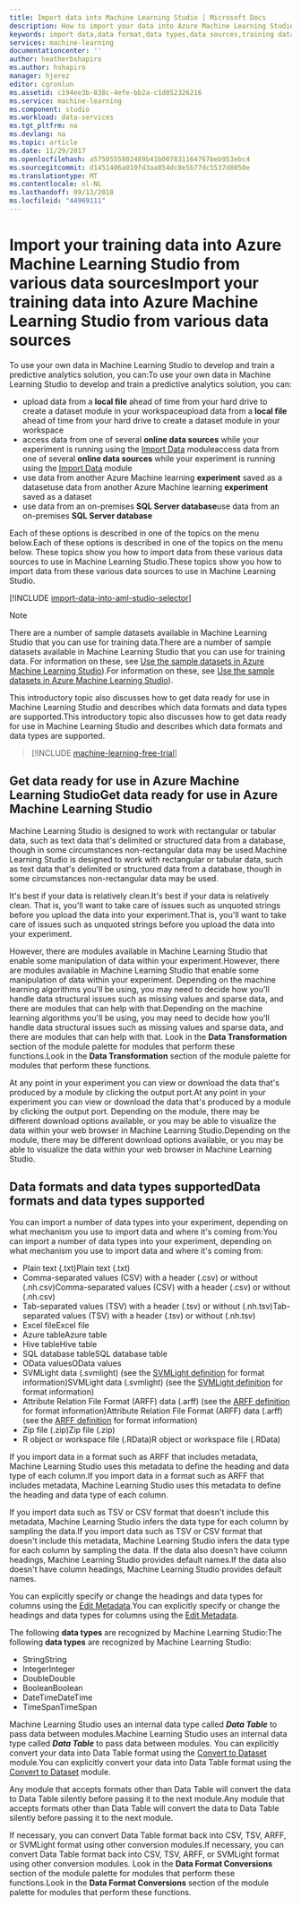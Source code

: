 ```yaml
---
title: Import data into Machine Learning Studio | Microsoft Docs
description: How to import your data into Azure Machine Learning Studio from various data sources. Learn what data types and data formats are supported.
keywords: import data,data format,data types,data sources,training data
services: machine-learning
documentationcenter: ''
author: heatherbshapiro
ms.author: hshapiro
manager: hjerez
editor: cgronlun
ms.assetid: c194ee3b-838c-4efe-bb2a-c1d052326216
ms.service: machine-learning
ms.component: studio
ms.workload: data-services
ms.tgt_pltfrm: na
ms.devlang: na
ms.topic: article
ms.date: 11/29/2017
ms.openlocfilehash: a5750555802489b41b007831164767beb953ebc4
ms.sourcegitcommit: d1451406a010fd3aa854dc8e5b77dc5537d8050e
ms.translationtype: MT
ms.contentlocale: nl-NL
ms.lasthandoff: 09/13/2018
ms.locfileid: "44969111"
---
```

# <a name="import-your-training-data-into-azure-machine-learning-studio-from-various-data-sources"></a><span data-ttu-id="4378f-105">Import your training data into Azure Machine Learning Studio from various data sources</span><span class="sxs-lookup"><span data-stu-id="4378f-105">Import your training data into Azure Machine Learning Studio from various data sources</span></span>
<span data-ttu-id="4378f-106">To use your own data in Machine Learning Studio to develop and train a predictive analytics solution, you can:</span><span class="sxs-lookup"><span data-stu-id="4378f-106">To use your own data in Machine Learning Studio to develop and train a predictive analytics solution, you can:</span></span> 

* <span data-ttu-id="4378f-107">upload data from a **local file** ahead of time from your hard drive to create a dataset module in your workspace</span><span class="sxs-lookup"><span data-stu-id="4378f-107">upload data from a **local file** ahead of time from your hard drive to create a dataset module in your workspace</span></span>
* <span data-ttu-id="4378f-108">access data from one of several **online data sources** while your experiment is running using the [Import Data][import-data] module</span><span class="sxs-lookup"><span data-stu-id="4378f-108">access data from one of several **online data sources** while your experiment is running using the [Import Data][import-data] module</span></span> 
* <span data-ttu-id="4378f-109">use data from another Azure Machine learning **experiment** saved as a dataset</span><span class="sxs-lookup"><span data-stu-id="4378f-109">use data from another Azure Machine learning **experiment** saved as a dataset</span></span>
* <span data-ttu-id="4378f-110">use data from an on-premises **SQL Server database**</span><span class="sxs-lookup"><span data-stu-id="4378f-110">use data from an on-premises **SQL Server database**</span></span>

<span data-ttu-id="4378f-111">Each of these options is described in one of the topics on the menu below.</span><span class="sxs-lookup"><span data-stu-id="4378f-111">Each of these options is described in one of the topics on the menu below.</span></span> <span data-ttu-id="4378f-112">These topics show you how to import data from these various data sources to use in Machine Learning Studio.</span><span class="sxs-lookup"><span data-stu-id="4378f-112">These topics show you how to import data from these various data sources to use in Machine Learning Studio.</span></span> 

[!INCLUDE [import-data-into-aml-studio-selector](../../../includes/machine-learning-import-data-into-aml-studio.md)]

> [!NOTE]
> <span data-ttu-id="4378f-113">There are a number of sample datasets available in Machine Learning Studio that you can use for training data.</span><span class="sxs-lookup"><span data-stu-id="4378f-113">There are a number of sample datasets available in Machine Learning Studio that you can use for training data.</span></span> <span data-ttu-id="4378f-114">For information on these, see [Use the sample datasets in Azure Machine Learning Studio](use-sample-datasets.md)).</span><span class="sxs-lookup"><span data-stu-id="4378f-114">For information on these, see [Use the sample datasets in Azure Machine Learning Studio](use-sample-datasets.md)).</span></span>
> 
> 

<span data-ttu-id="4378f-115">This introductory topic also discusses how to get data ready for use in Machine Learning Studio and describes which data formats and data types are supported.</span><span class="sxs-lookup"><span data-stu-id="4378f-115">This introductory topic also discusses how to get data ready for use in Machine Learning Studio and describes which data formats and data types are supported.</span></span> 

> [!INCLUDE [machine-learning-free-trial](../../../includes/machine-learning-free-trial.md)]
> 
> 

## <a name="get-data-ready-for-use-in-azure-machine-learning-studio"></a><span data-ttu-id="4378f-116">Get data ready for use in Azure Machine Learning Studio</span><span class="sxs-lookup"><span data-stu-id="4378f-116">Get data ready for use in Azure Machine Learning Studio</span></span>
<span data-ttu-id="4378f-117">Machine Learning Studio is designed to work with rectangular or tabular data, such as text data that's delimited or structured data from a database, though in some circumstances non-rectangular data may be used.</span><span class="sxs-lookup"><span data-stu-id="4378f-117">Machine Learning Studio is designed to work with rectangular or tabular data, such as text data that's delimited or structured data from a database, though in some circumstances non-rectangular data may be used.</span></span>

<span data-ttu-id="4378f-118">It's best if your data is relatively clean.</span><span class="sxs-lookup"><span data-stu-id="4378f-118">It's best if your data is relatively clean.</span></span> <span data-ttu-id="4378f-119">That is, you'll want to take care of issues such as unquoted strings before you upload the data into your experiment.</span><span class="sxs-lookup"><span data-stu-id="4378f-119">That is, you'll want to take care of issues such as unquoted strings before you upload the data into your experiment.</span></span>

<span data-ttu-id="4378f-120">However, there are modules available in Machine Learning Studio that enable some manipulation of data within your experiment.</span><span class="sxs-lookup"><span data-stu-id="4378f-120">However, there are modules available in Machine Learning Studio that enable some manipulation of data within your experiment.</span></span> <span data-ttu-id="4378f-121">Depending on the machine learning algorithms you'll be using, you may need to decide how you'll handle data structural issues such as missing values and sparse data, and there are modules that can help with that.</span><span class="sxs-lookup"><span data-stu-id="4378f-121">Depending on the machine learning algorithms you'll be using, you may need to decide how you'll handle data structural issues such as missing values and sparse data, and there are modules that can help with that.</span></span> <span data-ttu-id="4378f-122">Look in the **Data Transformation** section of the module palette for modules that perform these functions.</span><span class="sxs-lookup"><span data-stu-id="4378f-122">Look in the **Data Transformation** section of the module palette for modules that perform these functions.</span></span>

<span data-ttu-id="4378f-123">At any point in your experiment you can view or download the data that's produced by a module by clicking the output port.</span><span class="sxs-lookup"><span data-stu-id="4378f-123">At any point in your experiment you can view or download the data that's produced by a module by clicking the output port.</span></span> <span data-ttu-id="4378f-124">Depending on the module, there may be different download options available, or you may be able to visualize the data within your web browser in Machine Learning Studio.</span><span class="sxs-lookup"><span data-stu-id="4378f-124">Depending on the module, there may be different download options available, or you may be able to visualize the data within your web browser in Machine Learning Studio.</span></span>

## <a name="data-formats-and-data-types-supported"></a><span data-ttu-id="4378f-125">Data formats and data types supported</span><span class="sxs-lookup"><span data-stu-id="4378f-125">Data formats and data types supported</span></span>
<span data-ttu-id="4378f-126">You can import a number of data types into your experiment, depending on what mechanism you use to import data and where it's coming from:</span><span class="sxs-lookup"><span data-stu-id="4378f-126">You can import a number of data types into your experiment, depending on what mechanism you use to import data and where it's coming from:</span></span>

* <span data-ttu-id="4378f-127">Plain text (.txt)</span><span class="sxs-lookup"><span data-stu-id="4378f-127">Plain text (.txt)</span></span>
* <span data-ttu-id="4378f-128">Comma-separated values (CSV) with a header (.csv) or without (.nh.csv)</span><span class="sxs-lookup"><span data-stu-id="4378f-128">Comma-separated values (CSV) with a header (.csv) or without (.nh.csv)</span></span>
* <span data-ttu-id="4378f-129">Tab-separated values (TSV) with a header (.tsv) or without (.nh.tsv)</span><span class="sxs-lookup"><span data-stu-id="4378f-129">Tab-separated values (TSV) with a header (.tsv) or without (.nh.tsv)</span></span>
* <span data-ttu-id="4378f-130">Excel file</span><span class="sxs-lookup"><span data-stu-id="4378f-130">Excel file</span></span>
* <span data-ttu-id="4378f-131">Azure table</span><span class="sxs-lookup"><span data-stu-id="4378f-131">Azure table</span></span>
* <span data-ttu-id="4378f-132">Hive table</span><span class="sxs-lookup"><span data-stu-id="4378f-132">Hive table</span></span>
* <span data-ttu-id="4378f-133">SQL database table</span><span class="sxs-lookup"><span data-stu-id="4378f-133">SQL database table</span></span>
* <span data-ttu-id="4378f-134">OData values</span><span class="sxs-lookup"><span data-stu-id="4378f-134">OData values</span></span>
* <span data-ttu-id="4378f-135">SVMLight data (.svmlight) (see the [SVMLight definition](http://svmlight.joachims.org/) for format information)</span><span class="sxs-lookup"><span data-stu-id="4378f-135">SVMLight data (.svmlight) (see the [SVMLight definition](http://svmlight.joachims.org/) for format information)</span></span>
* <span data-ttu-id="4378f-136">Attribute Relation File Format (ARFF) data (.arff) (see the [ARFF definition](http://weka.wikispaces.com/ARFF) for format information)</span><span class="sxs-lookup"><span data-stu-id="4378f-136">Attribute Relation File Format (ARFF) data (.arff) (see the [ARFF definition](http://weka.wikispaces.com/ARFF) for format information)</span></span>
* <span data-ttu-id="4378f-137">Zip file (.zip)</span><span class="sxs-lookup"><span data-stu-id="4378f-137">Zip file (.zip)</span></span>
* <span data-ttu-id="4378f-138">R object or workspace file (.RData)</span><span class="sxs-lookup"><span data-stu-id="4378f-138">R object or workspace file (.RData)</span></span>

<span data-ttu-id="4378f-139">If you import data in a format such as ARFF that includes metadata, Machine Learning Studio uses this metadata to define the heading and data type of each column.</span><span class="sxs-lookup"><span data-stu-id="4378f-139">If you import data in a format such as ARFF that includes metadata, Machine Learning Studio uses this metadata to define the heading and data type of each column.</span></span>

<span data-ttu-id="4378f-140">If you import data such as TSV or CSV format that doesn't include this metadata, Machine Learning Studio infers the data type for each column by sampling the data.</span><span class="sxs-lookup"><span data-stu-id="4378f-140">If you import data such as TSV or CSV format that doesn't include this metadata, Machine Learning Studio infers the data type for each column by sampling the data.</span></span> <span data-ttu-id="4378f-141">If the data also doesn't have column headings, Machine Learning Studio provides default names.</span><span class="sxs-lookup"><span data-stu-id="4378f-141">If the data also doesn't have column headings, Machine Learning Studio provides default names.</span></span>

<span data-ttu-id="4378f-142">You can explicitly specify or change the headings and data types for columns using the [Edit Metadata][edit-metadata].</span><span class="sxs-lookup"><span data-stu-id="4378f-142">You can explicitly specify or change the headings and data types for columns using the [Edit Metadata][edit-metadata].</span></span>

<span data-ttu-id="4378f-143">The following **data types** are recognized by Machine Learning Studio:</span><span class="sxs-lookup"><span data-stu-id="4378f-143">The following **data types** are recognized by Machine Learning Studio:</span></span>

* <span data-ttu-id="4378f-144">String</span><span class="sxs-lookup"><span data-stu-id="4378f-144">String</span></span>
* <span data-ttu-id="4378f-145">Integer</span><span class="sxs-lookup"><span data-stu-id="4378f-145">Integer</span></span>
* <span data-ttu-id="4378f-146">Double</span><span class="sxs-lookup"><span data-stu-id="4378f-146">Double</span></span>
* <span data-ttu-id="4378f-147">Boolean</span><span class="sxs-lookup"><span data-stu-id="4378f-147">Boolean</span></span>
* <span data-ttu-id="4378f-148">DateTime</span><span class="sxs-lookup"><span data-stu-id="4378f-148">DateTime</span></span>
* <span data-ttu-id="4378f-149">TimeSpan</span><span class="sxs-lookup"><span data-stu-id="4378f-149">TimeSpan</span></span>

<span data-ttu-id="4378f-150">Machine Learning Studio uses an internal data type called ***Data Table*** to pass data between modules.</span><span class="sxs-lookup"><span data-stu-id="4378f-150">Machine Learning Studio uses an internal data type called ***Data Table*** to pass data between modules.</span></span> <span data-ttu-id="4378f-151">You can explicitly convert your data into Data Table format using the [Convert to Dataset][convert-to-dataset] module.</span><span class="sxs-lookup"><span data-stu-id="4378f-151">You can explicitly convert your data into Data Table format using the [Convert to Dataset][convert-to-dataset] module.</span></span>

<span data-ttu-id="4378f-152">Any module that accepts formats other than Data Table will convert the data to Data Table silently before passing it to the next module.</span><span class="sxs-lookup"><span data-stu-id="4378f-152">Any module that accepts formats other than Data Table will convert the data to Data Table silently before passing it to the next module.</span></span>

<span data-ttu-id="4378f-153">If necessary, you can convert Data Table format back into CSV, TSV, ARFF, or SVMLight format using other conversion modules.</span><span class="sxs-lookup"><span data-stu-id="4378f-153">If necessary, you can convert Data Table format back into CSV, TSV, ARFF, or SVMLight format using other conversion modules.</span></span>
<span data-ttu-id="4378f-154">Look in the **Data Format Conversions** section of the module palette for modules that perform these functions.</span><span class="sxs-lookup"><span data-stu-id="4378f-154">Look in the **Data Format Conversions** section of the module palette for modules that perform these functions.</span></span>

<!-- Module References -->
[convert-to-dataset]: https://msdn.microsoft.com/library/azure/72bf58e0-fc87-4bb1-9704-f1805003b975/
[edit-metadata]: https://msdn.microsoft.com/library/azure/370b6676-c11c-486f-bf73-35349f842a66/
[import-data]: https://msdn.microsoft.com/library/azure/4e1b0fe6-aded-4b3f-a36f-39b8862b9004/
